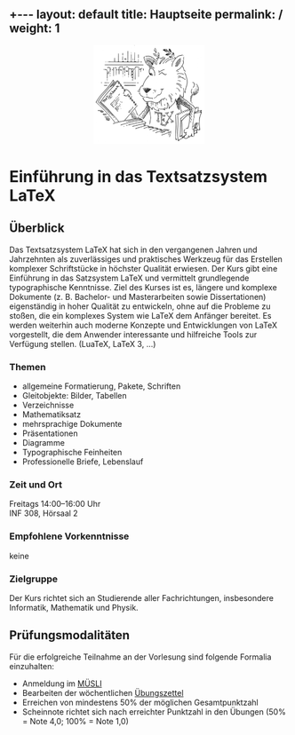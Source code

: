+---
layout: default
title: Hauptseite
permalink: /
weight: 1
---

<p style="text-align:center">
  <img src="ctan_lion.png" title="CTAN lion drawing by Duane Bibby; thanks to www.ctan.org" alt="CTAN lion" height="178" width="200">
</p>

# Einführung in das Textsatzsystem LaTeX

## Überblick

Das Textsatzsystem LaTeX hat sich in den vergangenen Jahren und Jahrzehnten als zuverlässiges und praktisches Werkzeug für das Erstellen komplexer Schriftstücke in höchster Qualität erwiesen. Der Kurs gibt eine Einführung in das Satzsystem LaTeX und vermittelt grundlegende typographische Kenntnisse. Ziel des Kurses ist es, längere und komplexe Dokumente (z. B. Bachelor- und Masterarbeiten sowie Dissertationen) eigenständig in hoher Qualität zu entwickeln, ohne auf die Probleme zu stoßen, die ein komplexes System wie LaTeX dem Anfänger bereitet. Es werden weiterhin auch moderne Konzepte und Entwicklungen von LaTeX vorgestellt, die dem Anwender interessante und hilfreiche Tools zur Verfügung stellen. (LuaTeX, LaTeX 3, ...)

### Themen

* allgemeine Formatierung, Pakete, Schriften
*  Gleitobjekte: Bilder, Tabellen
* Verzeichnisse
* Mathematiksatz
* mehrsprachige Dokumente
* Präsentationen
* Diagramme
* Typographische Feinheiten
* Professionelle Briefe, Lebenslauf

### Zeit und Ort

Freitags 14:00–16:00 Uhr<br>
INF 308, Hörsaal 2

### Empfohlene Vorkenntnisse

keine

### Zielgruppe

Der Kurs richtet sich an Studierende aller Fachrichtungen, insbesondere Informatik, Mathematik und Physik.

## Prüfungsmodalitäten

Für die erfolgreiche Teilnahme an der Vorlesung sind folgende Formalia einzuhalten:

* Anmeldung im <a href="https://muesli.mathi.uni-heidelberg.de/lecture/view/605">MÜSLI</a>
* Bearbeiten der wöchentlichen <a href="exercises">Übungszettel</a>
* Erreichen von mindestens 50% der möglichen Gesamtpunktzahl
* Scheinnote richtet sich nach erreichter Punktzahl in den Übungen (50% = Note 4,0; 100% = Note 1,0)


<!--
### Noten
Da es sich bei den vergebenen Leistungspunkten um FÜK-Punkte handelt, kann es (je nach Regelung in Ihrer Prüfungsordnung) sein, dass die Veranstaltung unbenotet in Ihrem Transscript auftaucht. Die an das jeweilige Prüfungssektretariat übermittelte Note wird voraussichtlich folgendermaßen aus der in den [Übungen](./exercises) erreichten Punktzahl _P_ bestimmt:

<table>
	<colgroup>
		<col width="180">
		<col width="100">
	</colgroup>
	<tr align="right">
		<th>Punkte</th>
		<th>Note</th>
	</tr>
	<tr align="right">
		<td><i>P</i> <&nbsp; 66.0</td>
		<td>5.0</td>
        </tr>
	<tr align="right">
		<td>66.0 &#8804; <i>P</i> <&nbsp; 73.3&#773;</td>
		<td>4.0</td>
        </tr>
	<tr align="right">
		<td> 73.3&#773; &#8804; <i>P</i> <&nbsp; 80.6&#773;</td>
		<td>3.7</td>
	</tr>
	<tr align="right">
		<td>80.6&#773; &#8804; <i>P</i> <&nbsp; 88.0</td>
		<td>3.3</td>
	</tr>
	<tr align="right">
		<td>88.0 &#8804; <i>P</i> <&nbsp; 95.3&#773;</td>
		<td>3.0</td>
	</tr>
	<tr align="right">
		<td>95.3&#773; &#8804; <i>P</i> < 102.6&#773;</td>
		<td>2.7</td>
	</tr>
	<tr align="right">
		<td>102.6&#773; &#8804; <i>P</i> < 110.0</td>
		<td>2.3</td>
	</tr>
	<tr align="right">
		<td>110.0 &#8804; <i>P</i> < 117.3&#773;</td>
		<td>2.0</td>
	</tr>
	<tr align="right">
		<td>117.3&#773; &#8804; <i>P</i> < 124.6&#773;</td>
		<td>1.7</td>
	</tr>
	<tr align="right">
		<td>124.6&#773; &#8804; <i>P</i> < 132.0</td>
		<td>1.3</td>
	</tr>
	<tr align="right">
	    <td>132.0 &#8804; <i>P</i> &nbsp;&nbsp;&nbsp;&nbsp;&nbsp;&nbsp;&nbsp;</td>
	    <td>1.0</td>
	</tr>
</table>
-->